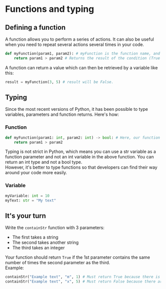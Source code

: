 # Functions and typing

## Defining a function

A function allows you to perform a series of actions. It can also be useful when you need to repeat several actions several times in your code.  

```python
def myFunction(param1, param2): # myFunction is the function name, and can include one or more parameters.
    return param1 > param2 # Returns the result of the condition (True or False)
```

A function can return a value which can then be retrieved by a variable like this:

```python
result = myFunction(3, 5) # result will be False.
```

## Typing

Since the most recent versions of Python, it has been possible to type variables, parameters and function returns. Here's how:

### Function

```python
def myFunction(param1: int, param2: int) -> bool: # Here, our function takes two int parameters and returns a bool.
    return param1 > param2
```

Typing is not strict in Python, which means you can use a str variable as a function parameter and not an int variable in the above function. You can return an int type and not a bool type.  
However, it's better to type functions so that developers can find their way around your code more easily.  

### Variable

```python
myVariable: int = 10
myText: str = "My text"
```

## It's your turn

Write the `containStr` function with 3 parameters:  
- The first takes a string
- The second takes another string
- The third takes an integer

Your function should return `True` if the 1st parameter contains the same number of times the second parameter as the third.  
Example:
```python
containStr("Example text", "m", 1) # Must return True because there is 1 m in the first parameter.
containStr("Example text", "x", 5) # Must return False because there are not the same number of x's in the first parameter.
```